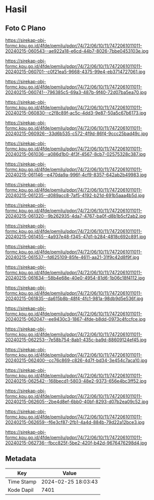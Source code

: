 # Hasil

## Foto C Plano

https://sirekap-obj-formc.kpu.go.id/4fde/pemilu/pdpr/74/72/06/10/11/7472061011011-20240215-060543--ae922a18-e6cd-44b7-8026-7bbe0453103e.jpg

https://sirekap-obj-formc.kpu.go.id/4fde/pemilu/pdpr/74/72/06/10/11/7472061011011-20240215-060701--c0f21ea5-9668-4375-99e4-eb3714727061.jpg

https://sirekap-obj-formc.kpu.go.id/4fde/pemilu/pdpr/74/72/06/10/11/7472061011011-20240215-060741--796385c5-69a3-487b-9f40-72d07ba5ea70.jpg

https://sirekap-obj-formc.kpu.go.id/4fde/pemilu/pdpr/74/72/06/10/11/7472061011011-20240215-060830--c2f8c89f-ac5c-4dd3-9e87-50a5c67b6173.jpg

https://sirekap-obj-formc.kpu.go.id/4fde/pemilu/pdpr/74/72/06/10/11/7472061011011-20240215-060926--33d6b535-c572-4f9d-86f4-9ccc25bad49c.jpg

https://sirekap-obj-formc.kpu.go.id/4fde/pemilu/pdpr/74/72/06/10/11/7472061011011-20240215-061036--a086d1b0-4f3f-4567-8cb7-02575328c387.jpg

https://sirekap-obj-formc.kpu.go.id/4fde/pemilu/pdpr/74/72/06/10/11/7472061011011-20240215-061146--e470da9a-996f-4cf9-8357-642ab2b49983.jpg

https://sirekap-obj-formc.kpu.go.id/4fde/pemilu/pdpr/74/72/06/10/11/7472061011011-20240215-061235--d089acc8-7af5-4192-b21d-691b5aaa4b5d.jpg

https://sirekap-obj-formc.kpu.go.id/4fde/pemilu/pdpr/74/72/06/10/11/7472061011011-20240215-061320--9b262935-4da7-4767-ba0f-d8b1b5cf2ab2.jpg

https://sirekap-obj-formc.kpu.go.id/4fde/pemilu/pdpr/74/72/06/10/11/7472061011011-20240215-061455--4a937e48-f345-47d1-b284-4818c692c891.jpg

https://sirekap-obj-formc.kpu.go.id/4fde/pemilu/pdpr/74/72/06/10/11/7472061011011-20240215-061537--fd625109-85fe-4611-aa21-31f9c42d8f9f.jpg

https://sirekap-obj-formc.kpu.go.id/4fde/pemilu/pdpr/74/72/06/10/11/7472061011011-20240215-061634--58b4e68e-40e0-4954-81d6-1b06c18f4112.jpg

https://sirekap-obj-formc.kpu.go.id/4fde/pemilu/pdpr/74/72/06/10/11/7472061011011-20240215-061835--da615b8b-48f4-4fc1-981a-98db9d5e536f.jpg

https://sirekap-obj-formc.kpu.go.id/4fde/pemilu/pdpr/74/72/06/10/11/7472061011011-20240215-062047--ee9430c3-1867-4fde-b8dd-0973c4fccfce.jpg

https://sirekap-obj-formc.kpu.go.id/4fde/pemilu/pdpr/74/72/06/10/11/7472061011011-20240215-062253--7e58b754-8ab1-435c-ba9d-88609124ef45.jpg

https://sirekap-obj-formc.kpu.go.id/4fde/pemilu/pdpr/74/72/06/10/11/7472061011011-20240215-062400--cc76c869-c826-4d7f-bd34-3e454c7aca10.jpg

https://sirekap-obj-formc.kpu.go.id/4fde/pemilu/pdpr/74/72/06/10/11/7472061011011-20240215-062542--168becd1-5803-48e2-9373-656e4bc3ff52.jpg

https://sirekap-obj-formc.kpu.go.id/4fde/pemilu/pdpr/74/72/06/10/11/7472061011011-20240215-062605--2be4d8ef-6bb0-40bf-8293-d07b2ea09c52.jpg

https://sirekap-obj-formc.kpu.go.id/4fde/pemilu/pdpr/74/72/06/10/11/7472061011011-20240215-062659--f6e3cf87-2fb1-4a4d-884b-79d22a12bce3.jpg

https://sirekap-obj-formc.kpu.go.id/4fde/pemilu/pdpr/74/72/06/10/11/7472061011011-20240215-062736--fbcc825f-5be2-420f-b42d-9676476298d4.jpg


## Metadata

| Key        | Value               |
| ---------- | ------------------- |
| Time Stamp | 2024-02-25 18:03:43 |
| Kode Dapil | 7401                |



